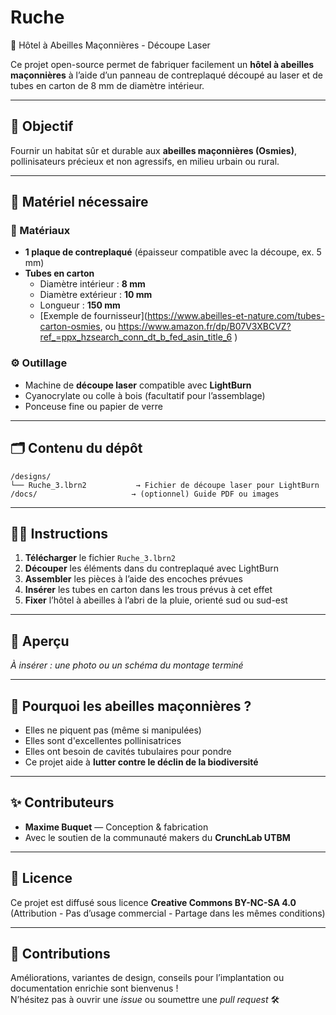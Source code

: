 # Ruche
 🐝 Hôtel à Abeilles Maçonnières - Découpe Laser

Ce projet open-source permet de fabriquer facilement un **hôtel à abeilles maçonnières** à l’aide d’un panneau de contreplaqué découpé au laser et de tubes en carton de 8 mm de diamètre intérieur.

---

## 🌱 Objectif

Fournir un habitat sûr et durable aux **abeilles maçonnières (Osmies)**, pollinisateurs précieux et non agressifs, en milieu urbain ou rural.

---

## 🧰 Matériel nécessaire

### 📄 Matériaux
- **1 plaque de contreplaqué** (épaisseur compatible avec la découpe, ex. 5 mm)
- **Tubes en carton**  
  - Diamètre intérieur : **8 mm**  
  - Diamètre extérieur : **10 mm**  
  - Longueur : **150 mm**  
  - [Exemple de fournisseur](https://www.abeilles-et-nature.com/tubes-carton-osmies, ou https://www.amazon.fr/dp/B07V3XBCVZ?ref_=ppx_hzsearch_conn_dt_b_fed_asin_title_6 )

### ⚙️ Outillage
- Machine de **découpe laser** compatible avec **LightBurn**
- Cyanocrylate ou colle à bois (facultatif pour l’assemblage)
- Ponceuse fine ou papier de verre

---

## 🗂️ Contenu du dépôt

```
/designs/
└── Ruche_3.lbrn2           → Fichier de découpe laser pour LightBurn
/docs/                     → (optionnel) Guide PDF ou images
```

---

## 🧑‍🏭 Instructions

1. **Télécharger** le fichier `Ruche_3.lbrn2`
2. **Découper** les éléments dans du contreplaqué avec LightBurn
3. **Assembler** les pièces à l’aide des encoches prévues
4. **Insérer** les tubes en carton dans les trous prévus à cet effet
5. **Fixer** l’hôtel à abeilles à l’abri de la pluie, orienté sud ou sud-est

---

## 📸 Aperçu

*À insérer : une photo ou un schéma du montage terminé*

---

## 🐝 Pourquoi les abeilles maçonnières ?

- Elles ne piquent pas (même si manipulées)
- Elles sont d'excellentes pollinisatrices
- Elles ont besoin de cavités tubulaires pour pondre
- Ce projet aide à **lutter contre le déclin de la biodiversité**

---

## ✨ Contributeurs

- **Maxime Buquet** — Conception & fabrication
- Avec le soutien de la communauté makers du **CrunchLab UTBM**

---

## 📜 Licence

Ce projet est diffusé sous licence **Creative Commons BY-NC-SA 4.0**  
(Attribution - Pas d’usage commercial - Partage dans les mêmes conditions)

---

## 🤝 Contributions

Améliorations, variantes de design, conseils pour l’implantation ou documentation enrichie sont bienvenus !  
N’hésitez pas à ouvrir une *issue* ou soumettre une *pull request* 🛠️
